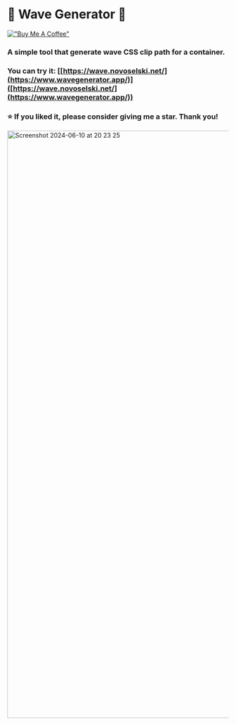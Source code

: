 # 🌊 Wave Generator 🌊
[!["Buy Me A Coffee"](https://www.buymeacoffee.com/assets/img/custom_images/orange_img.png)](https://www.buymeacoffee.com/svetloslav)
### A simple tool that generate wave CSS clip path for a container. <br/>
### You can try it: [[https://wave.novoselski.net/](https://www.wavegenerator.app/)]([https://wave.novoselski.net/](https://www.wavegenerator.app/))
### ⭐ If you liked it, please consider giving me a star. Thank you!
<img width="1338" alt="Screenshot 2024-06-10 at 20 23 25" src="https://github.com/Svetloslav15/wave-generator/assets/33124382/4edcf18d-4cac-48cb-910d-a908e8ed44ea">

